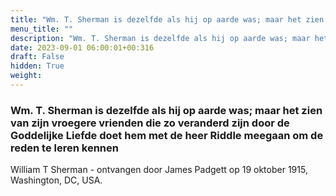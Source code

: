 ```yaml
---
title: "Wm. T. Sherman is dezelfde als hij op aarde was; maar het zien van zijn vroegere vrienden die zo veranderd zijn door de Goddelijke Liefde doet hem met de heer Riddle meegaan om de reden te leren kennen"
menu_title: ""
description: "Wm. T. Sherman is dezelfde als hij op aarde was; maar het zien van zijn vroegere vrienden die zo veranderd zijn door de Goddelijke Liefde doet hem met de heer Riddle meegaan om de reden te leren kennen"
date: 2023-09-01 06:00:01+00:316
draft: False
hidden: True
weight:
---
```

### Wm. T. Sherman is dezelfde als hij op aarde was; maar het zien van zijn vroegere vrienden die zo veranderd zijn door de Goddelijke Liefde doet hem met de heer Riddle meegaan om de reden te leren kennen

William T Sherman - ontvangen door James Padgett op 19 oktober 1915, Washington, DC, USA.
